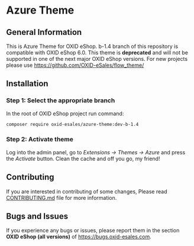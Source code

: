 # Azure Theme

## General Information

This is Azure Theme for OXID eShop. b-1.4 branch of this repository is compatible with OXID eShop 6.0.
This theme is **deprecated** and will not be supported in one of the next major OXID eShop versions. For new projects
please use https://github.com/OXID-eSales/flow_theme/

## Installation

### Step 1: Select the appropriate branch

In the root of OXID eShop project run command:
 
```bash
composer require oxid-esales/azure-theme:dev-b-1.4
```

### Step 2: Activate theme 

Log into the admin panel, go to *Extensions → Themes → Azure* and press the *Activate* button. Clean the cache and off you go, my friend!

## Contributing

If you are interested in contributing of some changes, Please read [CONTRIBUTING.md](CONTRIBUTING.md) file for more information.

## Bugs and Issues

If you experience any bugs or issues, please report them in the section **OXID eShop (all versions)** of https://bugs.oxid-esales.com.
